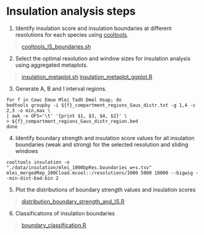 # **Insulation analysis steps**

1. Identify insulation score and insulation boundaries at different resolutions for each species using [cooltools](https://cooltools.readthedocs.io/en/latest/notebooks/insulation_and_boundaries.html).
>
>[cooltools_IS_boundaries.sh](cooltools_IS_boundaries.sh)
>

2. Select the optimal resolution and window sizes for insulation analysis using aggregated metaplots.
>
>[insulation_metaplot.sh](insulation_metaplot.sh)
>[insulation_metaplot_ggplot.R](insulation_metaplot_ggplot.R)
>

3. Generate A, B and I interval regions.
```
for f in Cowc Emue Mlei Tadh Dmel Hsap; do
bedtools groupby -i ${f}_compartment_regions_Gaus_distr.txt -g 1,4 -c 2,3 -o min,max \
| awk -v OFS='\t' '{print $1, $3, $4, $2}' \
> ${f}_compartment_regions_Gaus_distr_region.bed
done
```

4. Identify boundary strength and insulation score values for all insulation boundaries (weak and strong) for the selected resolution and sliding windows

```
cooltools insulation -o "./data/insulation/mlei_1000bpRes.boundaries_w+s.tsv" mlei_mergedRep_200Cload.mcool::/resolutions/1000 5000 10000 --bigwig --min-dist-bad-bin 2
```

5. Plot the distributions of boundary strength values and insulation scores
>
>[distribution_boundary_strength_and_IS.R](distribution_boundary_strength_and_IS.R)
>

6. Classifications of insulation boundaries
>
>[boundary_classification.R](boundary_classification.R)
>